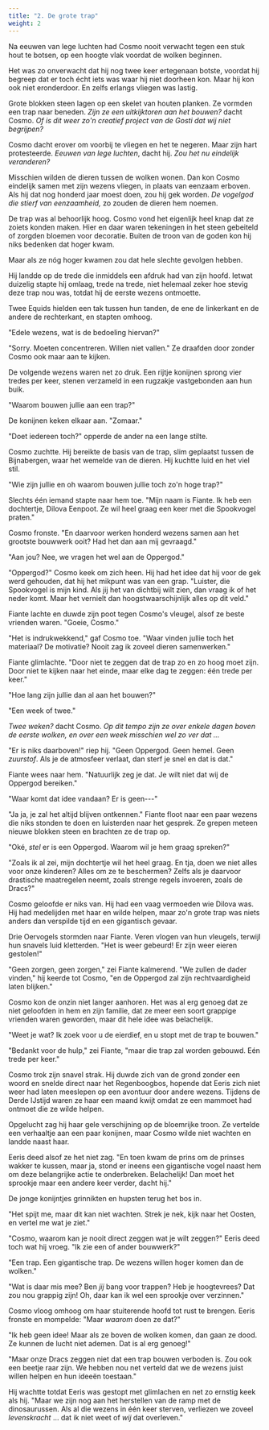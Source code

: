 ```yaml
---
title: "2. De grote trap"
weight: 2
---
```


Na eeuwen van lege luchten had Cosmo nooit verwacht tegen een stuk hout te botsen, op een hoogte vlak voordat de wolken beginnen. 

Het was zo onverwacht dat hij nog twee keer ertegenaan botste, voordat hij begreep dat er toch écht iets was waar hij niet doorheen kon. Maar hij kon ook niet eronderdoor. En zelfs erlangs vliegen was lastig.

Grote blokken steen lagen op een skelet van houten planken. Ze vormden een trap naar beneden. _Zijn ze een uitkijktoren aan het bouwen?_ dacht Cosmo. _Of is dit weer zo'n creatief project van de Gosti dat wij niet begrijpen?_

Cosmo dacht erover om voorbij te vliegen en het te negeren. Maar zijn hart protesteerde. _Eeuwen van lege luchten_, dacht hij. _Zou het nu eindelijk veranderen?_ 

Misschien wilden de dieren tussen de wolken wonen. Dan kon Cosmo eindelijk samen met zijn wezens vliegen, in plaats van eenzaam erboven. Als hij dat nog honderd jaar moest doen, zou hij gek worden. _De vogelgod die stierf van eenzaamheid,_ zo zouden de dieren hem noemen. 

De trap was al behoorlijk hoog. Cosmo vond het eigenlijk heel knap dat ze zoiets konden maken. Hier en daar waren tekeningen in het steen gebeiteld of zorgden bloemen voor decoratie. Buiten de troon van de goden kon hij niks bedenken dat hoger kwam.

Maar als ze nóg hoger kwamen zou dat hele slechte gevolgen hebben.

Hij landde op de trede die inmiddels een afdruk had van zijn hoofd. Ietwat duizelig stapte hij omlaag, trede na trede, niet helemaal zeker hoe stevig deze trap nou was, totdat hij de eerste wezens ontmoette.

Twee Equids hielden een tak tussen hun tanden, de ene de linkerkant en de andere de rechterkant, en stapten omhoog.

"Edele wezens, wat is de bedoeling hiervan?"

"Sorry. Moeten concentreren. Willen niet vallen." Ze draafden door zonder Cosmo ook maar aan te kijken.

De volgende wezens waren net zo druk. Een rijtje konijnen sprong vier tredes per keer, stenen verzameld in een rugzakje vastgebonden aan hun buik. 

"Waarom bouwen jullie aan een trap?"

De konijnen keken elkaar aan. "Zomaar."

"Doet iedereen toch?" opperde de ander na een lange stilte.

Cosmo zuchtte. Hij bereikte de basis van de trap, slim geplaatst tussen de Bijnabergen, waar het wemelde van de dieren. Hij kuchtte luid en het viel stil.

"Wie zijn jullie en oh waarom bouwen jullie toch zo'n hoge trap?"

Slechts één iemand stapte naar hem toe. "Mijn naam is Fiante. Ik heb een dochtertje, Dilova Eenpoot. Ze wil heel graag een keer met die Spookvogel praten."

Cosmo fronste. "En daarvoor werken honderd wezens samen aan het grootste bouwwerk ooit? Had het dan aan mij gevraagd."

"Aan jou? Nee, we vragen het wel aan de Oppergod."

"Oppergod?" Cosmo keek om zich heen. Hij had het idee dat hij voor de gek werd gehouden, dat hij het mikpunt was van een grap. "Luister, die Spookvogel is mijn kind. Als jij het van dichtbij wilt zien, dan vraag ik of het neder komt. Maar het vernielt dan hoogstwaarschijnlijk alles op dit veld."

Fiante lachte en duwde zijn poot tegen Cosmo's vleugel, alsof ze beste vrienden waren. "Goeie, Cosmo."

"Het is indrukwekkend," gaf Cosmo toe. "Waar vinden jullie toch het materiaal? De motivatie? Nooit zag ik zoveel dieren samenwerken."

Fiante glimlachte. "Door niet te zeggen dat de trap zo en zo hoog moet zijn. Door niet te kijken naar het einde, maar elke dag te zeggen: één trede per keer."

"Hoe lang zijn jullie dan al aan het bouwen?"

"Een week of twee."

_Twee weken?_ dacht Cosmo. _Op dit tempo zijn ze over enkele dagen boven de eerste wolken, en over een week misschien wel zo ver dat ..._

"Er is niks daarboven!" riep hij. "Geen Oppergod. Geen hemel. Geen _zuurstof_. Als je de atmosfeer verlaat, dan sterf je snel en dat is dat."

Fiante wees naar hem. "Natuurlijk zeg je dat. Je wilt niet dat wij de Oppergod bereiken."

"Waar komt dat idee vandaan? Er is geen---"

"Ja ja, je zal het altijd blijven ontkennen." Fiante floot naar een paar wezens die niks stonden te doen en luisterden naar het gesprek. Ze grepen meteen nieuwe blokken steen en brachten ze de trap op.

"Oké, _stel_ er is een Oppergod. Waarom wil je hem graag spreken?"

"Zoals ik al zei, mijn dochtertje wil het heel graag. En tja, doen we niet alles voor onze kinderen? Alles om ze te beschermen? Zelfs als je daarvoor drastische maatregelen neemt, zoals strenge regels invoeren, zoals de Dracs?"

Cosmo geloofde er niks van. Hij had een vaag vermoeden wie Dilova was. Hij had medelijden met haar en wilde helpen, maar zo'n grote trap was niets anders dan verspilde tijd en een gigantisch gevaar. 

Drie Oervogels stormden naar Fiante. Veren vlogen van hun vleugels, terwijl hun snavels luid kletterden. "Het is weer gebeurd! Er zijn weer eieren gestolen!"

"Geen zorgen, geen zorgen," zei Fiante kalmerend. "We zullen de dader vinden," hij keerde tot Cosmo, "en de Oppergod zal zijn rechtvaardigheid laten blijken."

Cosmo kon de onzin niet langer aanhoren. Het was al erg genoeg dat ze niet geloofden in hem en zijn familie, dat ze meer een soort grappige vrienden waren geworden, maar dit hele idee was belachelijk.

"Weet je wat? Ik zoek voor u de eierdief, en u stopt met de trap te bouwen."

"Bedankt voor de hulp," zei Fiante, "maar die trap zal worden gebouwd. Eén trede per keer."

Cosmo trok zijn snavel strak. Hij duwde zich van de grond zonder een woord en snelde direct naar het Regenboogbos, hopende dat Eeris zich niet weer had laten meeslepen op een avontuur door andere wezens. Tijdens de Derde IJstijd waren ze haar een maand kwijt omdat ze een mammoet had ontmoet die ze wilde helpen.

Opgelucht zag hij haar gele verschijning op de bloemrijke troon. Ze vertelde een verhaaltje aan een paar konijnen, maar Cosmo wilde niet wachten en landde naast haar.

Eeris deed alsof ze het niet zag. "En toen kwam de prins om de prinses wakker te kussen, maar ja, stond er ineens een gigantische vogel naast hem om deze belangrijke actie te onderbreken. Belachelijk! Dan moet het sprookje maar een andere keer verder, dacht hij."

De jonge konijntjes grinnikten en hupsten terug het bos in.

"Het spijt me, maar dit kan niet wachten. Strek je nek, kijk naar het Oosten, en vertel me wat je ziet."

"Cosmo, waarom kan je nooit direct zeggen wat je wilt zeggen?" Eeris deed toch wat hij vroeg. "Ik zie een of ander bouwwerk?"

"Een trap. Een gigantische trap. De wezens willen hoger komen dan de wolken."

"Wat is daar mis mee? Ben _jij_ bang voor trappen? Heb je hoogtevrees? Dat zou nou grappig zijn! Oh, daar kan ik wel een sprookje over verzinnen."

Cosmo vloog omhoog om haar stuiterende hoofd tot rust te brengen. Eeris fronste en mompelde: "Maar _waarom_ doen ze dat?"

"Ik heb geen idee! Maar als ze boven de wolken komen, dan gaan ze dood. Ze kunnen de lucht niet ademen. Dat is al erg genoeg!"

"Maar onze Dracs zeggen niet dat een trap bouwen verboden is. Zou ook een beetje raar zijn. We hebben nou net verteld dat we de wezens juist willen helpen en hun ideeën toestaan."

Hij wachtte totdat Eeris was gestopt met glimlachen en net zo ernstig keek als hij. "Maar we zijn nog aan het herstellen van de ramp met de dinosaurussen. Als al die wezens in één keer sterven, verliezen we zoveel _levenskracht_ ... dat ik niet weet of _wij_ dat overleven."